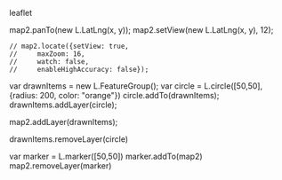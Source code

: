 leaflet

map2.panTo(new L.LatLng(x, y));
map2.setView(new L.LatLng(x, y), 12);


    // map2.locate({setView: true,
    //     maxZoom: 16,
    //     watch: false,
    //     enableHighAccuracy: false});

var drawnItems = new L.FeatureGroup();
var circle = L.circle([50,50], {radius: 200, color: "orange"})
circle.addTo(drawnItems);
drawnItems.addLayer(circle);

map2.addLayer(drawnItems);

drawnItems.removeLayer(circle)


var marker = L.marker([50,50])
marker.addTo(map2)
map2.removeLayer(marker)
